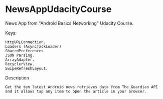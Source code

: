 # NewsAppUdacityCourse
News App from "Android Basics Networking" Udacity Course.

Keys:

    HttpURLConnection.
    Loaders (AsyncTaskLoader)
    SharedPreferences
    JSON Parsing.
    ArrayAdapter.
    RecyclerView.
    SwipeRefreshLayout.

Description

    Get the ten latest Android news retrieves data from The Guardian API and it allows tap any item to open the article in your browser.

